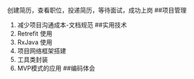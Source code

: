 创建简历，查看职位，投递简历，等待面试，成功上岗
##项目管理
1. 减少项目沟通成本-文档规范
##实用技术
1. Retrefit 使用
2. RxJava 使用
3. 项目网络框架搭建
4. 工具类封装 
5. MVP模式的应用
##编码体会